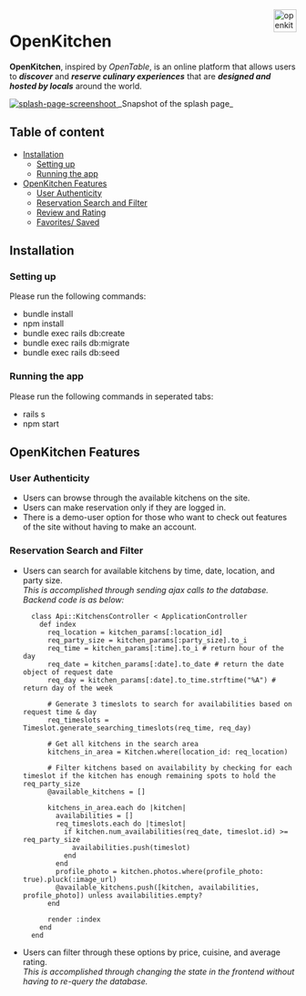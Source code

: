 <!-- Banner -->
<a href="https://aa-open-kitchen.herokuapp.com/#/">
  <img 
    src="https://github.com/tiffythinhdang/aa_full_stack_project_open_kitchen/blob/master/app/assets/images/finalize_logo.png"
    alt="openkitchen logo" 
    align="right" height="40"
  />
</a>

OpenKitchen
======================

<!-- Description -->
**OpenKitchen**, inspired by _OpenTable_, is an online platform that allows users to **_discover_** and **_reserve culinary experiences_** that are **_designed and hosted by locals_** around the world. 

<!-- Image Header -->
<a href="https://aa-open-kitchen.herokuapp.com/#/">
  <img src="https://i.imgur.com/cQc2IYS.png" title="splash-page-screenshoot" />
</a>
_Snapshot of the splash page_

<!-- Table of Contents -->
## Table of content

- [Installation](#installation)
    - [Setting up](#setting-up)
    - [Running the app](#running-the-app)
- [OpenKitchen Features](#openkitchen-features)
    - [User Authenticity](#user-authenticity)
    - [Reservation Search and Filter](#reservation-search-and-filter)
    - [Review and Rating](#review-and-rating)
    - [Favorites/ Saved](#favorites-saved)
    

<!-- Version/Installation -->
## Installation

### Setting up
Please run the following commands:
- bundle install
- npm install
- bundle exec rails db:create
- bundle exec rails db:migrate
- bundle exec rails db:seed

### Running the app
Please run the following commands in seperated tabs:
- rails s
- npm start

<!-- Features to show -->
## OpenKitchen Features

### User Authenticity
- Users can browse through the available kitchens on the site.
- Users can make reservation only if they are logged in. 
- There is a demo-user option for those who want to check out features of the site without having to make an account.

### Reservation Search and Filter
- Users can search for available kitchens by time, date, location, and party size.\
  _This is accomplished through sending ajax calls to the database. Backend code is as below:_
  ```
    class Api::KitchensController < ApplicationController
      def index
        req_location = kitchen_params[:location_id]
        req_party_size = kitchen_params[:party_size].to_i
        req_time = kitchen_params[:time].to_i # return hour of the day
        req_date = kitchen_params[:date].to_date # return the date object of request date
        req_day = kitchen_params[:date].to_time.strftime("%A") # return day of the week

        # Generate 3 timeslots to search for availabilities based on request time & day
        req_timeslots = Timeslot.generate_searching_timeslots(req_time, req_day)

        # Get all kitchens in the search area
        kitchens_in_area = Kitchen.where(location_id: req_location)

        # Filter kitchens based on availability by checking for each timeslot if the kitchen has enough remaining spots to hold the req_party_size 
        @available_kitchens = []
        
        kitchens_in_area.each do |kitchen|
          availabilities = []
          req_timeslots.each do |timeslot|
            if kitchen.num_availabilities(req_date, timeslot.id) >= req_party_size
              availabilities.push(timeslot)
            end
          end
          profile_photo = kitchen.photos.where(profile_photo: true).pluck(:image_url)
          @available_kitchens.push([kitchen, availabilities, profile_photo]) unless availabilities.empty?
        end

        render :index
      end
    end
  ```

- Users can filter through these options by price, cuisine, and average rating.\
  _This is accomplished through changing the state in the frontend without having to re-query the database._



<!-- Link  -->

<!-- Technologies used -->



<!-- Code snippets -->



